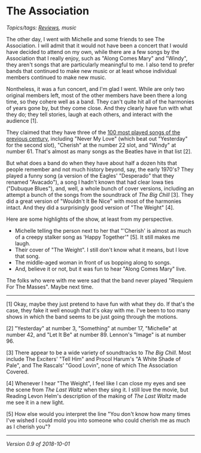 The Association
===============

*Topics/tags: [Reviews](index-reviews), music*

The other day, I went with Michelle and some friends to see The
Association.  I will admit that it would not have been a concert that
I would have decided to attend on my own, while there are a few songs
by the Association that I really enjoy, such as "Along Comes Mary"
and "Windy", they aren't songs that are particularly meaningful to me.
I also tend to prefer bands that continued to make new music or at least
whose individual members continued to make new music.

Nontheless, it was a fun concert, and I'm glad I went.  While are only
two original members left, most of the other members have been there a
long time, so they cohere well as a band.  They can't quite hit all of
the harmonies of years gone by, but they come close.  And they clearly
have fun with what they do; they tell stories, laugh at each others,
and interact with the audience [1].

They claimed that they have three of the [100 most played songs of the
previous century](https://www.bmi.com/news/entry/232893), including 
"Never My Love" (which beat out "Yesterday" for the second slot), "Cherish"
at the number 22 slot, and "Windy" at number 61.  That's almost as many 
songs as the Beatles have in that list [2].  

But what does a band do when they have about half a dozen hits that
people remember and not much history beyond, say, the early 1970's?
They played a funny song (a version of the Eagles' "Desperado" that
they renamed "Avacado"), a song I hadn't known that had clear Iowa ties
("Dubuque Blues"), and, well, a whole bunch of cover versions, including
an attempt a bunch of the songs from the soundtrack of _The Big Chill_
[3].  They did a great version of "Wouldn't It Be Nice" with most of
the harmonies intact.  And they did a surprisingly good version of
"The Weight" [4].

Here are some highlights of the show, at least from my perspective.

* Michelle telling the person next to her that "'Cherish' is almost as
  much of a creepy stalker song as 'Happy Together'" [5].  It still
  makes me laugh.
* Their cover of "The Weight".  I still don't know what it means, but
  I love that song.
* The middle-aged woman in front of us bopping along to songs.
* And, believe it or not, but it was fun to hear "Along Comes Mary" live.

The folks who were with me were sad that the band never played "Requiem
For The Masses".  Maybe next time.

---

[1] Okay, maybe they just pretend to have fun with what they do.  If that's
the case, they fake it well enough that it's okay with me.  I've been to
too many shows in which the band seems to be just going through the motions.

[2] "Yesterday" at number 3, "Something" at number 17, "Michelle"
at number 42, and "Let It Be" at number 89.  Lennon's "Image" is at
number 96.

[3] There appear to be a wide variety of soundtracks to _The Big Chill_.
Most include The Exciters' "Tell Him" and Procol Harum's "A White Shade
of Pale", and The Rascals' "Good Lovin", none of which The Association
Covered.

[4] Whenever I hear "The Weight", I feel like I can close my eyes and
see the scene from _The Last Waltz_ when they sing it.  I still love
the movie, but Reading Levon Helm's description of the making of _The 
Last Waltz_ made me see it in a new light.

[5] How else would you interpret the line "You don't know how many times
I've wished I could mold you into someone who could cherish me as much
as I cherish you"?

---

*Version 0.9 of 2018-10-01*
